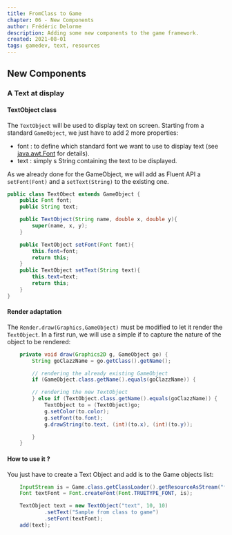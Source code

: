 ```yaml
---
title: FromClass to Game
chapter: 06 - New Components
author: Frédéric Delorme
description: Adding some new components to the game framework.
created: 2021-08-01
tags: gamedev, text, resources
---
```


## New Components

### A Text at display

#### TextObject class

The `TextObject` will be used to display text on screen. Starting from a standard `GameObject`, we just have to add 2 more properties:

- font : to define which standard font we want to use to display text (see [java.awt.Font](https://docs.oracle.com/javase/8/docs/api/java/awt/Font.html) for details).
- text : simply s String containing the text to be displayed.

As we already done for the GameObject, we will add as Fluent API a `setFont(Font)` and a `setText(String)` to the existing one.

```java
public class TextObect extends GameObject {
    public Font font;
    public String text;

    public TextObject(String name, double x, double y){
        super(name, x, y);
    }

    public TextObject setFont(Font font){
        this.font=font;
        return this;
    }
    public TextObject setText(String text){
        this.text=text;
        return this;
    }
}
```

#### Render adaptation

The `Render.draw(Graphics,GameObject)` must be modified to let it render the `TextObject`. In a first run, we will use a simple if to capture the nature of the object to be rendered:

```java
    private void draw(Graphics2D g, GameObject go) {
        String goClazzName = go.getClass().getName();

        // rendering the already existing GameObject
        if (GameObject.class.getName().equals(goClazzName)) {

        // rendering the new TextObject
        } else if (TextObject.class.getName().equals(goClazzName)) {
            TextObject to = (TextObject)go;
            g.setColor(to.color);
            g.setFont(to.font);
            g.drawString(to.text, (int)(to.x), (int)(to.y));

        }
    }
```

#### How to use it ?

You just have to create a Text Object and add is to the Game objects list:

```java
    InputStream is = Game.class.getClassLoader().getResourceAsStream("fonts/FreePixel.ttf");
    Font textFont = Font.createFont(Font.TRUETYPE_FONT, is);

    TextObject text = new TextObject("text", 10, 10)
            .setText("Sample from class to game")
            .setFont(textFont);
    add(text);

```

